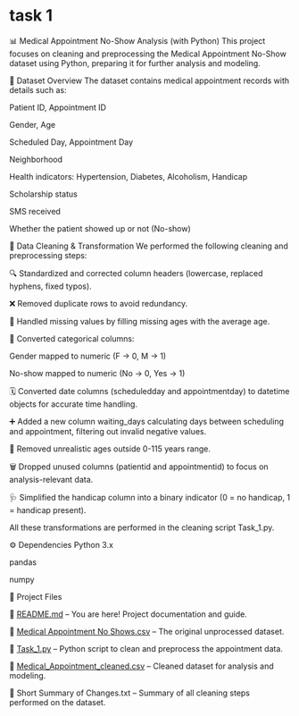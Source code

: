 # task 1
📊 Medical Appointment No-Show Analysis (with Python)
This project focuses on cleaning and preprocessing the Medical Appointment No-Show dataset using Python, preparing it for further analysis and modeling.

📝 Dataset Overview
The dataset contains medical appointment records with details such as:

Patient ID, Appointment ID

Gender, Age

Scheduled Day, Appointment Day

Neighborhood

Health indicators: Hypertension, Diabetes, Alcoholism, Handicap

Scholarship status

SMS received

Whether the patient showed up or not (No-show)

🧽 Data Cleaning & Transformation
We performed the following cleaning and preprocessing steps:

🔍 Standardized and corrected column headers (lowercase, replaced hyphens, fixed typos).

❌ Removed duplicate rows to avoid redundancy.

🚫 Handled missing values by filling missing ages with the average age.

🔢 Converted categorical columns:

Gender mapped to numeric (F → 0, M → 1)

No-show mapped to numeric (No → 0, Yes → 1)

🗓️ Converted date columns (scheduledday and appointmentday) to datetime objects for accurate time handling.

➕ Added a new column waiting_days calculating days between scheduling and appointment, filtering out invalid negative values.

🚫 Removed unrealistic ages outside 0-115 years range.

🗑️ Dropped unused columns (patientid and appointmentid) to focus on analysis-relevant data.

🩺 Simplified the handicap column into a binary indicator (0 = no handicap, 1 = handicap present).

All these transformations are performed in the cleaning script Task_1.py.

⚙️ Dependencies
Python 3.x

pandas

numpy

📁 Project Files

📘 [README.md](README.md) – You are here! Project documentation and guide.

📄 [Medical Appointment No Shows.csv](Medical%20Appointment%20No%20Shows.csv) – The original unprocessed dataset.

🧹 [Task_1.py](Task_1.py) – Python script to clean and preprocess the appointment data.

📄 [Medical_Appointment_cleaned.csv](Medical_Appointment_cleaned.csv ) – Cleaned dataset for analysis and modeling.

📝 Short Summary of Changes.txt – Summary of all cleaning steps performed on the dataset.




